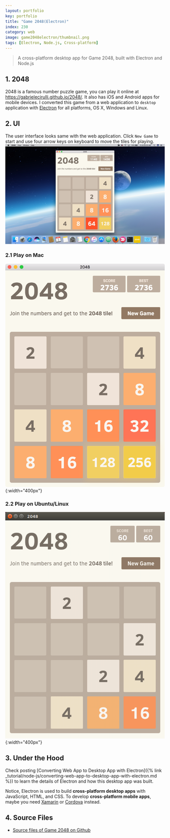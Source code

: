 ```yaml
---
layout: portfolio
key: portfolio
title: "Game 2048(Electron)"
index: 230
category: web
image: game2048electron/thumbnail.png
tags: [Electron, Node.js, Cross-platform]
---
```


> A cross-platform desktop app for Game 2048, built with Electron and Node.js

## 1. 2048
2048 is a famous number puzzle game, you can play it online at https://gabrielecirulli.github.io/2048/. It also has iOS and Android apps for mobile devices. I converted this game from a web application to `desktop` application with [Electron](https://electron.atom.io/) for all platforms, OS X, Windows and Linux.

## 2. UI
The user interface looks same with the web application. Click `New Game` to start and use four arrow keys on keyboard to move the tiles for playing.
![image](/assets/images/portfolio/game2048electron/2048.png)  
### 2.1 Play on Mac
![image](/assets/images/portfolio/game2048electron/mac.png){:width="400px"}  
### 2.2 Play on Ubuntu/Linux
![image](/assets/images/portfolio/game2048electron/linux.png){:width="400px"}  

## 3. Under the Hood
Check posting [Converting Web App to Desktop App with Electron]({% link _tutorial/node-js/converting-web-app-to-desktop-app-with-electron.md %}) to learn the details of Electron and how this desktop app was built.

Notice, Electron is used to build __cross-platform desktop apps__ with JavaScript, HTML, and CSS. To develop __cross-platform mobile apps__, maybe you need [Xamarin](https://www.xamarin.com/) or [Cordova](https://cordova.apache.org/) instead.

## 4. Source Files
* [Source files of Game 2048 on Github](https://github.com/jojozhuang/game-2048-electron)
